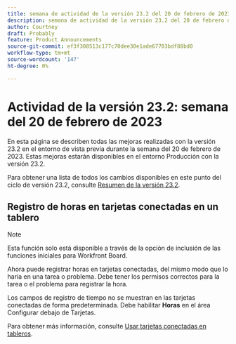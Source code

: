 ```yaml
---
title: semana de actividad de la versión 23.2 del 20 de febrero de 2023
description: semana de actividad de la versión 23.2 del 20 de febrero de 2023
author: Courtney
draft: Probably
feature: Product Announcements
source-git-commit: ef3f308513c177c70dee30e1ade67703bdf88bd0
workflow-type: tm+mt
source-wordcount: '147'
ht-degree: 0%

---
```


# Actividad de la versión 23.2: semana del 20 de febrero de 2023

En esta página se describen todas las mejoras realizadas con la versión 23.2 en el entorno de vista previa durante la semana del 20 de febrero de 2023. Estas mejoras estarán disponibles en el entorno Producción con la versión 23.2.

Para obtener una lista de todos los cambios disponibles en este punto del ciclo de versión 23.2, consulte [Resumen de la versión 23.2](/help/quicksilver/product-announcements/product-releases/23.2-release-activity/23-2-release-overview.md).

## Registro de horas en tarjetas conectadas en un tablero

>[!NOTE]
>
>Esta función solo está disponible a través de la opción de inclusión de las funciones iniciales para Workfront Board.

Ahora puede registrar horas en tarjetas conectadas, del mismo modo que lo haría en una tarea o problema. Debe tener los permisos correctos para la tarea o el problema para registrar la hora.

Los campos de registro de tiempo no se muestran en las tarjetas conectadas de forma predeterminada. Debe habilitar **Horas** en el área Configurar debajo de Tarjetas.

Para obtener más información, consulte [Usar tarjetas conectadas en tableros](/help/quicksilver/agile/get-started-with-boards/connected-cards.md).